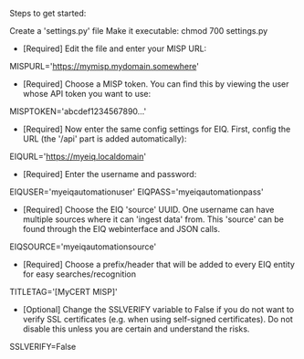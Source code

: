 Steps to get started:

Create a 'settings.py' file
Make it executable: chmod 700 settings.py

- [Required] Edit the file and enter your MISP URL:

MISPURL='https://mymisp.mydomain.somewhere'

- [Required] Choose a MISP token. You can find this by viewing the user whose API token you want to use:

MISPTOKEN='abcdef1234567890...'

- [Required] Now enter the same config settings for EIQ. First, config the URL (the '/api' part is added automatically):

EIQURL='https://myeiq.localdomain'  

- [Required] Enter the username and password:

EIQUSER='myeiqautomationuser'
EIQPASS='myeiqautomationpass'

- [Required] Choose the EIQ 'source' UUID. One username can have multiple sources where it can 'ingest data' from. This 'source' can be
found through the EIQ webinterface and JSON calls.

EIQSOURCE='myeiqautomationsource'
 
- [Required] Choose a prefix/header that will be added to every EIQ entity for easy searches/recognition

TITLETAG='[MyCERT MISP]'

- [Optional] Change the SSLVERIFY variable to False if you do not want to verify SSL certificates (e.g. when using self-signed
certificates). Do not disable this unless you are certain and understand the risks.

SSLVERIFY=False  

